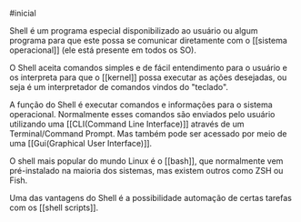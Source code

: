 #inicial 

Shell é um programa especial disponibilizado ao usuário ou algum programa para que este possa se comunicar diretamente com o [[sistema operacional]] (ele está presente em todos os SO). 

O Shell aceita comandos simples e de fácil entendimento para o usuário e os interpreta para que o [[kernel]] possa executar as ações desejadas, ou seja é um interpretador de comandos vindos do "teclado".
 
A função do Shell é executar comandos e informações para o sistema operacional. Normalmente esses comandos são enviados pelo usuário utilizando uma  [[CLI(Command Line Interface)]] através de um Terminal/Command Prompt. Mas também pode ser acessado por meio de uma [[Gui(Graphical User Interface)]].


O shell mais popular do mundo Linux é o [[bash]], que normalmente vem pré-instalado na maioria dos sistemas, mas existem outros como ZSH ou Fish. 

Uma das vantagens do Shell é a possibilidade automação de certas tarefas com os [[shell scripts]]. 
